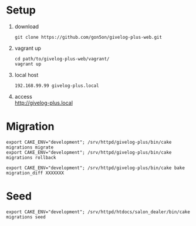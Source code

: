 # Setup

1. download
    ```
    git clone https://github.com/gon5on/givelog-plus-web.git
    ```
2. vagrant up
    ```
    cd path/to/givelog-plus-web/vagrant/
    vagrant up
    ```
3. local host
    ```
    192.168.99.99 givelog-plus.local
    ```
4. access  
http://givelog-plus.local


# Migration

```
export CAKE_ENV="development"; /srv/httpd/givelog-plus/bin/cake migrations migrate
export CAKE_ENV="development"; /srv/httpd/givelog-plus/bin/cake migrations rollback

export CAKE_ENV="development"; /srv/httpd/givelog-plus/bin/cake bake migration_diff XXXXXXX
```

# Seed 

```
export CAKE_ENV="development"; /srv/httpd/htdocs/salon_dealer/bin/cake migrations seed
```